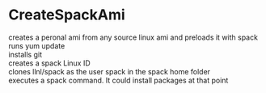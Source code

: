 # CreateSpackAmi

creates a peronal ami from any source linux ami and preloads it with spack  
	runs yum update   
	installs git    
	creates a spack Linux ID    
	clones llnl/spack as the user spack in the spack home folder     
	executes a spack command. It could install packages at that point      



